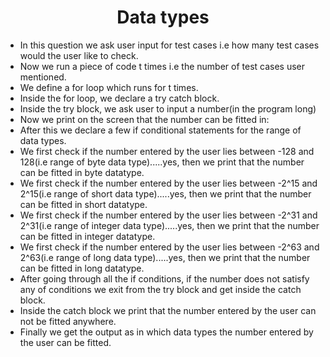 <h1 align="center">Data types</h1>

- In this question we ask user input for test cases i.e how many test cases would the user like to check.
- Now we run a piece of code t times i.e the number of test cases user mentioned.
- We define a for loop which runs for t times.
- Inside the for loop, we declare a try catch block.
- Inside the try block, we ask user to input a number(in the program long)
- Now we print on the screen that the number can be fitted in:
- After this we declare a few if conditional statements for the range of data types.
- We first check if the number entered by the user lies between -128 and 128(i.e range of byte data type).....yes, then we print that the number can be fitted in byte datatype.
- We first check if the number entered by the user lies between -2^15 and 2^15(i.e range of short data type).....yes, then we print that the number can be fitted in short datatype.
- We first check if the number entered by the user lies between -2^31 and 2^31(i.e range of integer data type).....yes, then we print that the number can be fitted in integer datatype.
- We first check if the number entered by the user lies between -2^63 and 2^63(i.e range of long data type).....yes, then we print that the number can be fitted in long datatype.
- After going through all the if conditions, if the number does not satisfy any of conditions we exit from the try block and get inside the catch block.
- Inside the catch block we print that the number entered by the user can not be fitted anywhere.
- Finally we get the output as in which data types the number entered by the user can be fitted.
